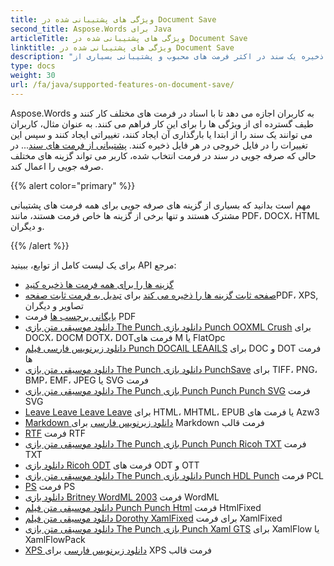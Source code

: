 ```yaml
---
title: ویژگی های پشتیبانی شده در Document Save
second_title: Aspose.Words برای Java
articleTitle: ویژگی های پشتیبانی شده در Document Save
linktitle: ویژگی های پشتیبانی شده در Document Save
description: "ذخیره یک سند در اکثر فرمت های محبوب و پشتیبانی بسیاری از Microsoft Word ویژگی ها"
type: docs
weight: 30
url: /fa/java/supported-features-on-document-save/
---
```


Aspose.Words به کاربران اجازه می دهد تا با اسناد در فرمت های مختلف کار کنند و طیف گسترده ای از ویژگی ها را برای این کار فراهم می کنند. به عنوان مثال، کاربران می توانند یک سند را از ابتدا یا بارگذاری آن ایجاد کنند، تغییراتی ایجاد کنند و سپس این تغییرات را در فایل خروجی در هر فایل ذخیره کنند. [پشتیبانی از فرمت های سند](/words/fa/java/supported-document-formats/)... در حالی که صرفه جویی در سند در فرمت انتخاب شده، کاربر می تواند گزینه های مختلف صرفه جویی را اعمال کند.

{{% alert color="primary" %}}

مهم است بدانید که بسیاری از گزینه های صرفه جویی برای همه فرمت های پشتیبانی مشترک هستند و تنها برخی از گزینه ها خاص فرمت هستند، مانند PDF، DOCX، HTML و دیگران.

{{% /alert %}}

برای یک لیست کامل از توابع، ببینید API مرجع:

- [گزینه ها را برای همه فرمت ها ذخیره کنید](https://reference.aspose.com/words/java/com.aspose.words/saveoptions/)
- [صفحه ثابت گزینه ها را ذخیره می کند](https://reference.aspose.com/words/java/com.aspose.words/fixedpagesaveoptions/) برای [تبدیل به فرمت ثابت صفحه](/words/fa/java/converting-to-fixed-page-format/)PDF، XPS, تصاویر و دیگران
- [بایگانی برچسب ها](https://reference.aspose.com/words/java/com.aspose.words/pdfsaveoptions/) فرمت PDF
- [دانلود موسیقی متن بازی The Punch دانلود بازی Punch OOXML Crush](https://reference.aspose.com/words/java/com.aspose.words/ooxmlsaveoptions/) برای DOCX، DOCM DOTX، DOTفرمت های M یا FlatOpc
- [دانلود زیرنویس فارسی فیلم Punch DOCAIL LEAAILS](https://reference.aspose.com/words/java/com.aspose.words/docsaveoptions/) برای DOC و DOT فرمت ها
- [دانلود موسیقی متن بازی The Punch دانلود بازی PunchSave](https://reference.aspose.com/words/java/com.aspose.words/imagesaveoptions/) برای TIFF، PNG، BMP، EMF، JPEG یا SVG فرمت
- [دانلود موسیقی متن بازی The Punch بازی Punch Punch Punch SVG](https://reference.aspose.com/words/java/com.aspose.words/svgsaveoptions/) فرمت SVG
- [Leave Leave Leave Leave](https://reference.aspose.com/words/java/com.aspose.words/htmlsaveoptions/) برای HTML، MHTML، EPUB یا فرمت های Azw3
- [Markdown دانلود زیرنویس فارسی](https://reference.aspose.com/words/java/com.aspose.words/markdownsaveoptions/) برای Markdown فرمت قالب
- [RTF](https://reference.aspose.com/words/java/com.aspose.words/rtfsaveoptions/) فرمت RTF
- [دانلود موسیقی متن بازی The Punch بازی Punch Punch Ricoh TXT](https://reference.aspose.com/words/java/com.aspose.words/txtsaveoptions/) فرمت TXT
- [دانلود بازی Ricoh ODT](https://reference.aspose.com/words/java/com.aspose.words/odtsaveoptions/) فرمت های ODT و OTT
- [دانلود موسیقی متن بازی The Punch دانلود بازی Punch HDL Punch](https://reference.aspose.com/words/java/com.aspose.words/pclsaveoptions/) فرمت PCL
- [PS](https://reference.aspose.com/words/java/com.aspose.words/pssaveoptions/) فرمت PS
- [دانلود بازی Britney WordML 2003](https://reference.aspose.com/words/java/com.aspose.words/wordml2003saveoptions/) فرمت WordML
- [دانلود موسیقی متن فیلم Punch Punch Html](https://reference.aspose.com/words/java/com.aspose.words/htmlfixedsaveoptions/) فرمت HtmlFixed
- [دانلود موسیقی متن فیلم Dorothy XamlFixed](https://reference.aspose.com/words/java/com.aspose.words/xamlfixedsaveoptions/) برای فرمت XamlFixed
- [دانلود موسیقی متن بازی The Punch بازی Punch Xaml GTS](https://reference.aspose.com/words/java/com.aspose.words/xamlflowsaveoptions/) برای XamlFlow یا XamlFlowPack
- [XPS دانلود زیرنویس فارسی](https://reference.aspose.com/words/java/com.aspose.words/xpssaveoptions/) برای XPS فرمت قالب